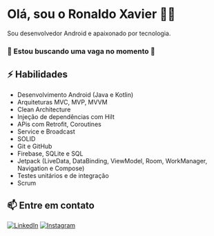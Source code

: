 # Olá, sou o Ronaldo Xavier 👨‍💻

Sou desenvolvedor Android e apaixonado por tecnologia.
### 👀 Estou buscando uma vaga no momento 👀

## ⚡ Habilidades
- Desenvolvimento Android (Java e Kotlin)
- Arquiteturas MVC, MVP, MVVM
- Clean Architecture
- Injeção de dependências com Hilt
- APis com Retrofit, Coroutines
- Service e Broadcast
- SOLID
- Git e GitHub
- Firebase, SQLite e SQL
- Jetpack (LiveData, DataBinding, ViewModel, Room, WorkManager, Navigation e Compose)
- Testes unitários e de integração
- Scrum

## 📫 Entre em contato
[![LinkedIn](https://img.shields.io/badge/LinkedIn-0077B5?style=for-the-badge&logo=linkedin&logoColor=white)](https://www.linkedin.com/in/ronaldoxavierxtr/)
[![Instagram](https://img.shields.io/badge/Instagram-E4405F?style=for-the-badge&logo=instagram&logoColor=white)](https://www.instagram.com/ronaldx71/) 

